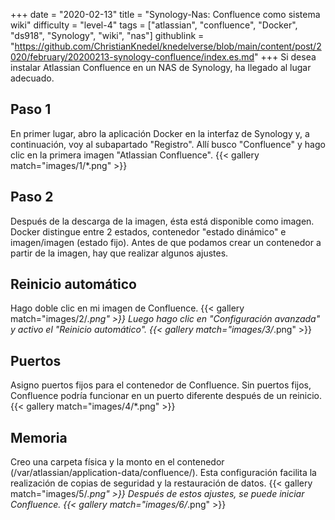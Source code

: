 +++
date = "2020-02-13"
title = "Synology-Nas: Confluence como sistema wiki"
difficulty = "level-4"
tags = ["atlassian", "confluence", "Docker", "ds918", "Synology", "wiki", "nas"]
githublink = "https://github.com/ChristianKnedel/knedelverse/blob/main/content/post/2020/february/20200213-synology-confluence/index.es.md"
+++
Si desea instalar Atlassian Confluence en un NAS de Synology, ha llegado al lugar adecuado.
## Paso 1
En primer lugar, abro la aplicación Docker en la interfaz de Synology y, a continuación, voy al subapartado "Registro". Allí busco "Confluence" y hago clic en la primera imagen "Atlassian Confluence".
{{< gallery match="images/1/*.png" >}}

## Paso 2
Después de la descarga de la imagen, ésta está disponible como imagen. Docker distingue entre 2 estados, contenedor "estado dinámico" e imagen/imagen (estado fijo). Antes de que podamos crear un contenedor a partir de la imagen, hay que realizar algunos ajustes.
## Reinicio automático
Hago doble clic en mi imagen de Confluence.
{{< gallery match="images/2/*.png" >}}
Luego hago clic en "Configuración avanzada" y activo el "Reinicio automático".
{{< gallery match="images/3/*.png" >}}

## Puertos
Asigno puertos fijos para el contenedor de Confluence. Sin puertos fijos, Confluence podría funcionar en un puerto diferente después de un reinicio.
{{< gallery match="images/4/*.png" >}}

## Memoria
Creo una carpeta física y la monto en el contenedor (/var/atlassian/application-data/confluence/). Esta configuración facilita la realización de copias de seguridad y la restauración de datos.
{{< gallery match="images/5/*.png" >}}
Después de estos ajustes, se puede iniciar Confluence.
{{< gallery match="images/6/*.png" >}}